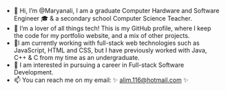 - 👋 Hi, I’m @Maryanali, I am a graduate Computer Hardware and Software Engineer 🎓 & a secondary school Computer Science Teacher.
- 👀 I’m a lover of all things tech! This is my GitHub profile, where I keep the code for my portfolio website, and a mix of other projects.
- 🌱I am currently working with full-stack web technologies such as JavaScript, HTML and CSS, but I have previously worked with Java, C++ & C from my time as an undergraduate.
- 🍃 I am interested in pursuing a career in Full-stack Software Development.
- 📫 You can reach me on my email: ✨ alim.116@hotmail.com ✨

